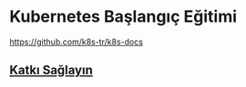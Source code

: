 # Kubernetes Başlangıç Eğitimi

https://github.com/k8s-tr/k8s-docs

## [Katkı Sağlayın](contribute.md)
